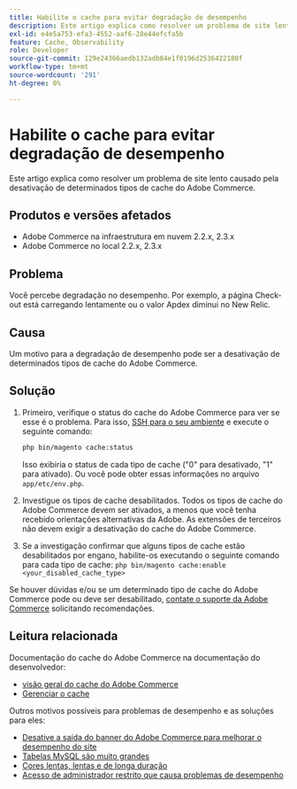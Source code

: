 ```yaml
---
title: Habilite o cache para evitar degradação de desempenho
description: Este artigo explica como resolver um problema de site lento causado pela desativação de determinados tipos de cache do Adobe Commerce.
exl-id: e4e5a753-efa3-4552-aaf6-28e44efcfa5b
feature: Cache, Observability
role: Developer
source-git-commit: 129e24366aedb132adb84e1f0196d2536422180f
workflow-type: tm+mt
source-wordcount: '291'
ht-degree: 0%

---
```


# Habilite o cache para evitar degradação de desempenho

Este artigo explica como resolver um problema de site lento causado pela desativação de determinados tipos de cache do Adobe Commerce.

## Produtos e versões afetados

* Adobe Commerce na infraestrutura em nuvem 2.2.x, 2.3.x
* Adobe Commerce no local 2.2.x, 2.3.x

## Problema

Você percebe degradação no desempenho. Por exemplo, a página Check-out está carregando lentamente ou o valor Apdex diminui no New Relic.

## Causa

Um motivo para a degradação de desempenho pode ser a desativação de determinados tipos de cache do Adobe Commerce.

## Solução

1. Primeiro, verifique o status do cache do Adobe Commerce para ver se esse é o problema. Para isso, [SSH para o seu ambiente](https://experienceleague.adobe.com/en/docs/commerce-cloud-service/user-guide/develop/secure-connections#ssh) e execute o seguinte comando:

   ```bash
   php bin/magento cache:status
   ```

   Isso exibiria o status de cada tipo de cache (&quot;0&quot; para desativado, &quot;1&quot; para ativado). Ou você pode obter essas informações no arquivo `app/etc/env.php`.

1. Investigue os tipos de cache desabilitados. Todos os tipos de cache do Adobe Commerce devem ser ativados, a menos que você tenha recebido orientações alternativas da Adobe. As extensões de terceiros não devem exigir a desativação do cache do Adobe Commerce.
1. Se a investigação confirmar que alguns tipos de cache estão desabilitados por engano, habilite-os executando o seguinte comando para cada tipo de cache: `php bin/magento cache:enable <your_disabled_cache_type>`

Se houver dúvidas e/ou se um determinado tipo de cache do Adobe Commerce pode ou deve ser desabilitado, [contate o suporte da Adobe Commerce](/help/help-center-guide/help-center/magento-help-center-user-guide.md#submit-ticket) solicitando recomendações.

## Leitura relacionada

Documentação do cache do Adobe Commerce na documentação do desenvolvedor:

* [visão geral do cache do Adobe Commerce](https://developer.adobe.com/commerce/frontend-core/guide/caching/)
* [Gerenciar o cache](https://experienceleague.adobe.com/en/docs/commerce-operations/configuration-guide/cli/manage-cache)

Outros motivos possíveis para problemas de desempenho e as soluções para eles:

* [Desative a saída do banner do Adobe Commerce para melhorar o desempenho do site](/help/troubleshooting/miscellaneous/disable-magento-banner-output-to-improve-site-performance.md)
* [Tabelas MySQL são muito grandes](https://experienceleague.adobe.com/en/docs/experience-cloud-kcs/kbarticles/ka-26945)
* [Cores lentas, lentas e de longa duração](/help/troubleshooting/miscellaneous/slow-performance-slow-and-long-running-crons.md)
* [Acesso de administrador restrito que causa problemas de desempenho](/help/troubleshooting/miscellaneous/restricted-admin-access-causing-performance-issues.md)
